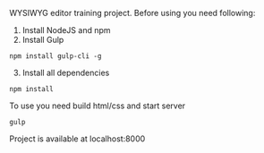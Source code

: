 WYSIWYG editor training project. Before using you need following:

1. Install NodeJS and npm
2. Install Gulp
```
npm install gulp-cli -g
```
3. Install all dependencies
```
npm install    
```

To use you need build html/css and start server
```
gulp
```

Project is available at localhost:8000